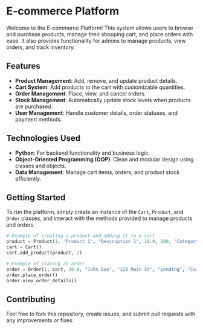 # E-commerce Platform

Welcome to the E-commerce Platform! This system allows users to browse and purchase products, manage their shopping cart, and place orders with ease. It also provides functionality for admins to manage products, view orders, and track inventory.

## Features
- **Product Management**: Add, remove, and update product details.
- **Cart System**: Add products to the cart with customizable quantities.
- **Order Management**: Place, view, and cancel orders.
- **Stock Management**: Automatically update stock levels when products are purchased.
- **User Management**: Handle customer details, order statuses, and payment methods.

## Technologies Used
- **Python**: For backend functionality and business logic.
- **Object-Oriented Programming (OOP)**: Clean and modular design using classes and objects.
- **Data Management**: Manage cart items, orders, and product stock efficiently.

## Getting Started
To run the platform, simply create an instance of the `Cart`, `Product`, and `Order` classes, and interact with the methods provided to manage products and orders.

```python
# Example of creating a product and adding it to a cart
product = Product(1, "Product 1", "Description 1", 10.0, 100, "Category 1")
cart = Cart()
cart.add_product(product, 2)

# Example of placing an order
order = Order(1, cart, 20.0, "John Doe", "123 Main St", "pending", "Cash on Delivery")
order.place_order()
order.view_order_details()
```

## Contributing
Feel free to fork this repository, create issues, and submit pull requests with any improvements or fixes.

